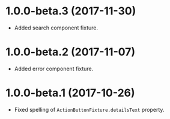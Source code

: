 # 1.0.0-beta.3 (2017-11-30)

- Added search component fixture.

# 1.0.0-beta.2 (2017-11-07)

- Added error component fixture.

# 1.0.0-beta.1 (2017-10-26)

- Fixed spelling of `ActionButtonFixture.detailsText` property.

